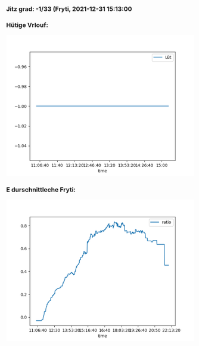 ### Jitz grad: -1/33 (Fryti, 2021-12-31 15:13:00

### Hütige Vrlouf:
![Graph](Today.png)

### E durschnittleche Fryti:
![Graph](Fryti.png)